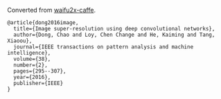 Converted from [waifu2x-caffe](https://github.com/lltcggie/waifu2x-caffe/tree/520cc3b0cdafbd295d0227c474cdffde6ca51dc7).

```
@article{dong2016image,
  title={Image super-resolution using deep convolutional networks},
  author={Dong, Chao and Loy, Chen Change and He, Kaiming and Tang, Xiaoou},
  journal={IEEE transactions on pattern analysis and machine intelligence},
  volume={38},
  number={2},
  pages={295--307},
  year={2016},
  publisher={IEEE}
}
```
